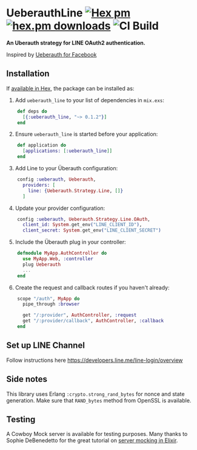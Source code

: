 # UeberauthLine [![Hex pm](https://img.shields.io/hexpm/v/ueberauth_line.svg?style=flat)](https://hex.pm/packages/ueberauth_line) [![hex.pm downloads](https://img.shields.io/hexpm/dt/ueberauth_line.svg?style=flat)](https://hex.pm/packages/ueberauth_line) ![CI Build](https://github.com/alexfilatov/ueberauth_line/actions/workflows/elixir.yml/badge.svg)

**An Uberauth strategy for LINE OAuth2 authentication.**

Inspired by [Ueberauth for Facebook](https://github.com/ueberauth/ueberauth_facebook)

## Installation

If [available in Hex](https://hex.pm/docs/publish), the package can be installed as:

  1. Add `ueberauth_line` to your list of dependencies in `mix.exs`:

```elixir
    def deps do
      [{:ueberauth_line, "~> 0.1.2"}]
    end
```

  2. Ensure `ueberauth_line` is started before your application:

```elixir
    def application do
      [applications: [:ueberauth_line]]
    end
```

  3. Add Line to your Überauth configuration:

```elixir
    config :ueberauth, Ueberauth,
      providers: [
        line: {Ueberauth.Strategy.Line, []}
      ]
```
  4.  Update your provider configuration:

```elixir
    config :ueberauth, Ueberauth.Strategy.Line.OAuth,
      client_id: System.get_env("LINE_CLIENT_ID"),
      client_secret: System.get_env("LINE_CLIENT_SECRET")
```

  5.  Include the Überauth plug in your controller:

```elixir
    defmodule MyApp.AuthController do
      use MyApp.Web, :controller
      plug Ueberauth
      ...
    end
```

  6.  Create the request and callback routes if you haven't already:

```elixir
    scope "/auth", MyApp do
      pipe_through :browser

      get "/:provider", AuthController, :request
      get "/:provider/callback", AuthController, :callback
    end
```

## Set up LINE Channel

  Follow instructions here https://developers.line.me/line-login/overview


## Side notes
This library uses Erlang `:crypto.strong_rand_bytes` for nonce and state generation. Make sure that `RAND_bytes` method from OpenSSL is available.

## Testing
A Cowboy Mock server is available for testing purposes.
Many thanks to Sophie DeBenedetto for the great tutorial on [server mocking in Elixir](https://medium.com/flatiron-labs/rolling-your-own-mock-server-for-testing-in-elixir-2cdb5ccdd1a0).
